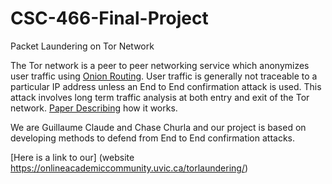 # CSC-466-Final-Project
Packet Laundering on Tor Network

The Tor network is a peer to peer networking service which anonymizes user traffic using [Onion Routing](https://en.wikipedia.org/wiki/Onion_routing). User traffic is generally not traceable to a particular IP address unless an End to End confirmation attack is used. This attack involves long term traffic analysis at both entry and exit of the Tor network. [Paper Describing](https://www.ohmygodel.com/publications/usersrouted-ccs13.pdf) how it works. 

We are Guillaume Claude and Chase Churla and our project is based on developing methods to defend from End to End confirmation attacks.

[Here is a link to our] (website https://onlineacademiccommunity.uvic.ca/torlaundering/)
